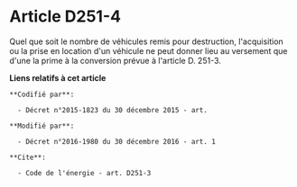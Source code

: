 # Article D251-4

Quel que soit le nombre de véhicules remis pour destruction, l'acquisition ou la prise en location d'un véhicule ne peut
donner lieu au versement que d'une la prime à la conversion prévue à l'article D. 251-3.

**Liens relatifs à cet article**

	**Codifié par**:

	  - Décret n°2015-1823 du 30 décembre 2015 - art.

	**Modifié par**:

	  - Décret n°2016-1980 du 30 décembre 2016 - art. 1

	**Cite**:

	  - Code de l'énergie - art. D251-3
